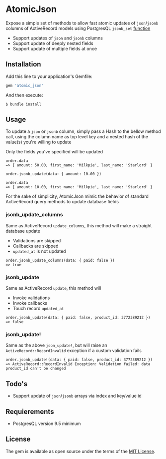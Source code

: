 # AtomicJson

Expose a simple set of methods to allow fast atomic updates of `json`/`jsonb` columns of ActiveRecord models using PostgresQL `jsonb_set` [function](https://www.postgresql.org/docs/9.5/static/functions-json.html) 

- Support updates of `json` and `jsonb` columns
- Support update of deeply nested fields
- Support update of multiple fields at once

## Installation

Add this line to your application's Gemfile:

```ruby
gem 'atomic_json'
```

And then execute:

    $ bundle install

## Usage

To update a `json` or `jsonb` column, simply pass a Hash to the bellow method call, 
using the column name as top level key and a nested hash of the value(s) you're willing to update

Only the fields you've specified will be updated

``` 
order.data
=> { amount: 50.00, first_name: 'Milkpie', last_name: 'Starlord' }

order.jsonb_update(data: { amount: 10.00 })

order.data
=> { amount: 10.00, first_name: 'Milkpie', last_name: 'Starlord' }
``` 

For the sake of simplicity, AtomicJson mimic the behavior of standard ActiveRecord query methods to update database fields

### jsonb_update_columns

Same as ActiveRecord `update_columns`, this method will make a straight database update
- Validations are skipped
- Callbacks are skipped
- `updated_at` is not updated

```
order.jsonb_update_columns(data: { paid: false })
=> true
```

### jsonb_update

Same as ActiveRecord `update`, this method will
- Invoke validations
- Invoke callbacks
- Touch record `updated_at`

```
order.jsonb_update(data: { paid: false, product_id: 3772389212 })
=> false
```

### jsonb_update!

Same as the above `json_update!`, but will raise an `ActiveRecord::RecordInvalid` exception 
if a custom validation fails

```
order.jsonb_update!(data: { paid: false, product_id: 3772389212 })
=> ActiveRecord::RecordInvalid Exception: Validation failed: data product_id can't be changed
```
## Todo's

- Support update of `json`/`jsonb` arrays via index and key/value id

## Requierements

- PostgresQL version 9.5 minimum

## License

The gem is available as open source under the terms of the [MIT License](https://opensource.org/licenses/MIT).
